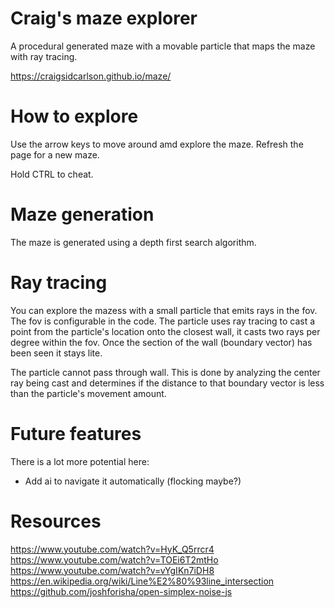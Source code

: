  # Craig's maze explorer
A procedural generated maze with a movable particle that maps the maze with ray tracing.

https://craigsidcarlson.github.io/maze/

# How to explore
Use the arrow keys to move around amd explore the maze. Refresh the page for a new maze.

Hold CTRL to cheat.

# Maze generation
The maze is generated using a depth first search algorithm.


# Ray tracing
You can explore the mazess with a small particle that emits rays in the fov. The fov is configurable in the code. The particle uses ray tracing to cast a point from the particle's location onto the closest wall, it casts two rays per degree within the fov. Once the section of the wall (boundary vector) has been seen it stays lite. 

The particle cannot pass through wall. This is done by analyzing the center ray being cast and determines if the distance to that boundary vector is less than the particle's movement amount.

# Future features
There is a lot more potential here:
  - Add ai to navigate it automatically (flocking maybe?)

# Resources
https://www.youtube.com/watch?v=HyK_Q5rrcr4 <br>
https://www.youtube.com/watch?v=TOEi6T2mtHo <br>
https://www.youtube.com/watch?v=vYgIKn7iDH8 <br>
https://en.wikipedia.org/wiki/Line%E2%80%93line_intersection  <br>
https://github.com/joshforisha/open-simplex-noise-js <br>
